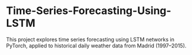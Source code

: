 # Time-Series-Forecasting-Using-LSTM
This project explores time series forecasting using LSTM networks in PyTorch, applied to historical daily weather data from Madrid (1997–2015).

